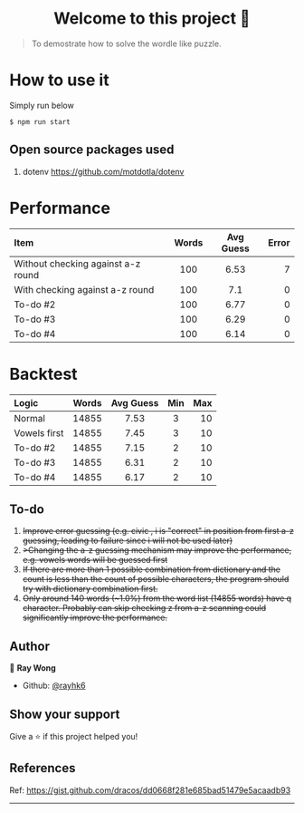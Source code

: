 <h1 align="center">Welcome to this project 👋</h1>
<p>
</p>

> To demostrate how to solve the wordle like puzzle.

# How to use it

Simply run below

`$ npm run start`

## Open source packages used

1. dotenv https://github.com/motdotla/dotenv

# Performance

| Item                               | Words | Avg Guess | Error |
| :--------------------------------- | :---: | :-------: | ----: |
| Without checking against a-z round |  100  |   6.53    |     7 |
| With checking against a-z round    |  100  |    7.1    |     0 |
| To-do #2                           |  100  |   6.77    |     0 |
| To-do #3                           |  100  |   6.29    |     0 |
| To-do #4                           |  100  |   6.14    |     0 |

# Backtest

| Logic        | Words | Avg Guess | Min | Max |
| :----------- | :---: | :-------: | :-: | --: |
| Normal       | 14855 |   7.53    |  3  |  10 |
| Vowels first | 14855 |   7.45    |  3  |  10 |
| To-do #2     | 14855 |   7.15    |  2  |  10 |
| To-do #3     | 14855 |   6.31    |  2  |  10 |
| To-do #4     | 14855 |   6.17    |  2  |  10 |

## To-do

1. <s>Improve error guessing (e.g. civic , i is "correct" in position from first a-z guessing, leading to failure since i will not be used later)</s>
2. <s>>Changing the a-z guessing mechanism may improve the performance, e.g. vowels words will be guessed first</s>
3. <s>If there are more than 1 possible combination from dictionary and the count is less than the count of possible characters, the program should try with dictionary combination first.</s>
4. <s>Only around 140 words (~1.0%) from the word list (14855 words) have q character. Probably can skip checking z from a-z scanning could significantly improve the performance.</s>

## Author

👤 **Ray Wong**

- Github: [@rayhk6](https://github.com/rayhk6)

## Show your support

Give a ⭐️ if this project helped you!

## References

Ref: https://gist.github.com/dracos/dd0668f281e685bad51479e5acaadb93

---
